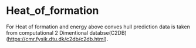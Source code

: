 # Heat_of_formation

For Heat of formation and energy above conves hull prediction data is taken from computational 2 Dimentional databse(C2DB) (https://cmr.fysik.dtu.dk/c2db/c2db.html).
